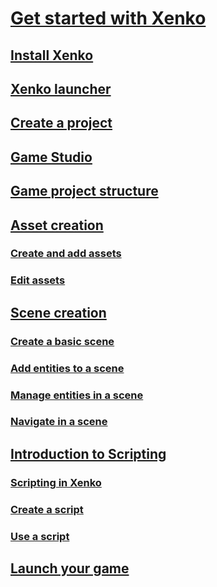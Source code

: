 # [Get started with Xenko](getting-started/get-started-with-xenko.md)
## [Install Xenko](getting-started/install-xenko.md)
## [Xenko launcher](getting-started/xenko-launcher.md)
## [Create a project](getting-started/create-project.md)
## [Game Studio](getting-started/game-studio.md)
## [Game project structure](getting-started/game-project-structure.md)
## [Asset creation](getting-started/asset-creation.md)
### [Create and add assets](getting-started/create-and-add-assets.md)
### [Edit assets](getting-started/edit-assets.md)
## [Scene creation](getting-started/scene-creation.md)
### [Create a basic scene](getting-started/create-a-basic-scene.md)
### [Add entities to a scene](getting-started/add-entities-to-a-scene.md)
### [Manage entities in a scene](getting-started/manage-entities-in-a-scene.md)
### [Navigate in a scene](getting-started/navigate-in-a-scene.md)
## [Introduction to Scripting](getting-started/start-scripting.md)
### [Scripting in Xenko](getting-started/scripting-in-xenko.md)
### [Create a script](getting-started/create-a-script.md)
### [Use a script](getting-started/use-a-script.md)
## [Launch your game](getting-started/launch-your-game.md)

<!---
# [Game Studio Manual]()
## [Essential how-to's]()
### [1]()
### [2]()
### [3]()
### [4]()
## [Graphics]()
### [Materials]()
## [Audio]()
## [Physics]()
## [Particle Effects]()
### [Inherited Particle Effects]()
# [Engine Features](engine.md)
## [Assets](engine/assets.md)
## [Package](engine/package.md)
## [Project](engine/project.md)
## [Resources](engine/resources.md)
## [Solution](engine/solution.md)
## [Graphics]()
### [Materials]()
## [Audio]()
## [Physics]()
## [Particles]()
## [Sprite Fonts](ui/sprite-fonts.md)
### [Inheritance](particles/particles-tutorials/particles-tutorials-inheritance/index.md)
### [Lasers and Lightnings](particles/particles-tutorials/particles-tutorials-lasers/index.md)
## [Oculus Rift experimental support](graphics/oculus/index.md)
# [Advanced Scripting]()
## [1]()
## [2]()
# [Samples and Tutorials]()
# [Platforms](platforms/index.md)
## [Android]()
## [Linux](platforms/linux/index.md)
## [iOs]()
## [MaxOS]()
## [PS4]()
## [Xbox One]()
--->